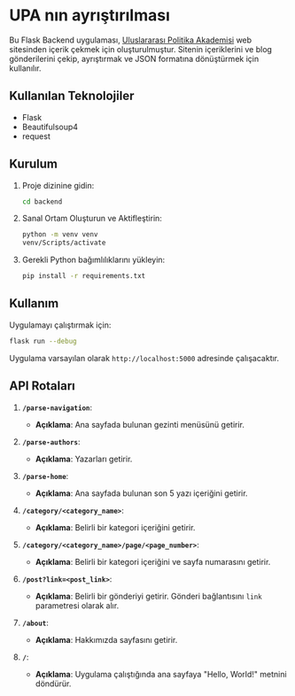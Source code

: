# UPA nın ayrıştırılması

Bu Flask Backend uygulaması, [Uluslararası Politika Akademisi](https://politikaakademisi.org/) web sitesinden içerik çekmek için oluşturulmuştur. Sitenin içeriklerini ve blog gönderilerini çekip, ayrıştırmak ve JSON formatına dönüştürmek için kullanılır.


## Kullanılan Teknolojiler
* Flask
* Beautifulsoup4
* request

## Kurulum
1. Proje dizinine gidin:

    ```bash
    cd backend
    ```
2. Sanal Ortam Oluşturun ve Aktifleştirin:

    ```bash
    python -m venv venv
    venv/Scripts/activate
    ```
3. Gerekli Python bağımlılıklarını yükleyin:

    ```bash
    pip install -r requirements.txt
    ```

## Kullanım

Uygulamayı çalıştırmak için:

```bash
flask run --debug
```

Uygulama varsayılan olarak `http://localhost:5000` adresinde çalışacaktır.

## API Rotaları

1. **`/parse-navigation`**:
    - **Açıklama**: Ana sayfada bulunan gezinti menüsünü getirir.

2. **`/parse-authors`**:
    - **Açıklama**: Yazarları getirir.

3. **`/parse-home`**:
    - **Açıklama**: Ana sayfada bulunan son 5 yazı içeriğini getirir.

4. **`/category/<category_name>`**:
    - **Açıklama**: Belirli bir kategori içeriğini getirir.

5. **`/category/<category_name>/page/<page_number>`**:
    - **Açıklama**: Belirli bir kategori içeriğini ve sayfa numarasını getirir.

6. **`/post?link=<post_link>`**:
    - **Açıklama**: Belirli bir gönderiyi getirir. Gönderi bağlantısını `link` parametresi olarak alır.

7. **`/about`**:
    - **Açıklama**: Hakkımızda sayfasını getirir.

8. **`/`**:
    - **Açıklama**: Uygulama çalıştığında ana sayfaya "Hello, World!" metnini döndürür.
